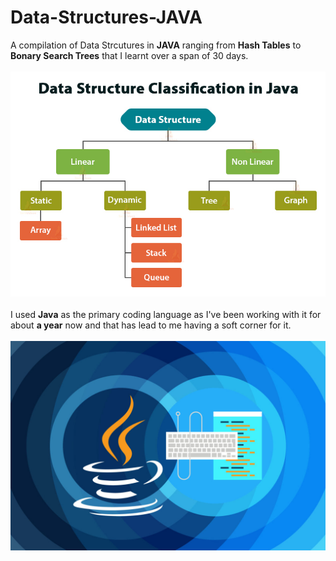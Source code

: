 # Data-Structures-JAVA
A compilation of Data Strcutures in **JAVA** ranging from **Hash Tables** to **Bonary Search Trees** that I learnt over a span of 30 days.
<br/>
<br/>
![DataStructures](https://github.com/Yajassardana/Data-Structures-JAVA/blob/master/ReadMeImgs/data-structure-classification-in-java.jpg)
<br/>
<br/>
I used **Java** as the primary coding language as I've been working with it for about **a year** now and that has lead to me having a soft corner for it.
<br/>
<br/>
![Java](https://github.com/Yajassardana/Data-Structures-JAVA/blob/master/ReadMeImgs/algo-2.jpg)
